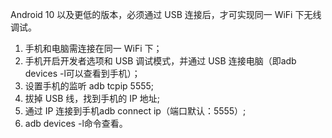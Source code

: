 
Android 10 以及更低的版本，必须通过 USB 连接后，才可实现同一 WiFi 下无线调试。

1. 手机和电脑需连接在同一 WiFi 下； 
2. 手机开启开发者选项和 USB 调试模式，并通过 USB 连接电脑（即adb devices -l可以查看到手机）； 
3. 设置手机的监听 adb tcpip 5555; 
4. 拔掉 USB 线，找到手机的 IP 地址; 
5. 通过 IP 连接到手机adb connect ip（端口默认：5555）; 
6. adb devices -l命令查看。